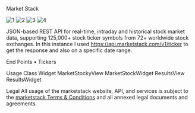 Market Stack

![1](https://user-images.githubusercontent.com/48241758/199217883-096f3a2e-2b80-476c-8fce-bdc9bf6745fb.JPG)
![2](https://user-images.githubusercontent.com/48241758/199217899-514b744e-4ccc-4f86-a5f4-0bac08b9d4f0.JPG)
![3](https://user-images.githubusercontent.com/48241758/199217906-360f50b5-18d2-426d-8442-04ba7784568e.JPG)
![4](https://user-images.githubusercontent.com/48241758/199217909-bcd98eeb-0ec0-4616-a913-c7ed084360df.JPG)

JSON-based REST API for real-time, intraday and historical stock market data, supporting 125,000+ stock ticker symbols from 72+ worldwide stock exchanges. In this instance I used https://api.marketstack.com/v1/ticker to get the response and also on a specific date range.

End Points
•	Tickers
 
Usage
Class	Widget
MarketStockyView	MarketStockWidget
ResultsView	ResultsWidget

Legal
All usage of the marketstack website, API, and services is subject to the [marketstack Terms & Conditions](https://marketstack.com/terms) and all annexed legal documents and agreements.
